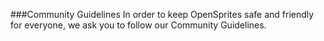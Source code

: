 ###Community Guidelines
In order to keep OpenSprites safe and friendly for everyone, we ask you to follow our Community Guidelines.
